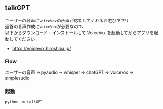 ## talkGPT
ユーザーの音声に`VoiceVox`の音声が応答してくれるお遊びアプリ</br>
返答の音声作成に`VoiceVox`が必要なので、<br/>以下からダウンロード・インストールして VoiceVox を起動してからアプリを起動してください
- https://voicevox.hiroshiba.jp/

### Flow
ユーザーの音声
=>
pyaudio
=>
whisper
=>
chatGPT
=>
voicevox
=>
simpleaudio

### 起動
`python -m talkGPT`
